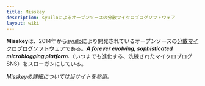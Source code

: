 ```yaml
---
title: Misskey
description: syuiloによるオープンソースの分散マイクロブログソフトウェア
layout: wiki
---
```

**Misskey**は、2014年から[syuilo](../../users/syuilo/)により開発されているオープンソースの[分散マイクロブログソフトウェア](../../words/decentralized-social-networking-service/#%E5%88%86%E6%95%A3%E3%83%9E%E3%82%A4%E3%82%AF%E3%83%AD%E3%83%96%E3%83%AD%E3%82%B0%E3%82%BD%E3%83%95%E3%83%88%E3%82%A6%E3%82%A7%E3%82%A2/)である。***A forever evolving, sophisticated microblogging platform.***（いつまでも進化する、洗練されたマイクロブログSNS）をスローガンにしている。

*Misskeyの詳細については当サイトを参照。*
